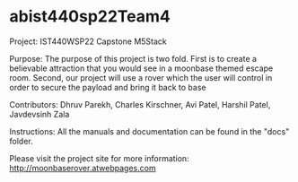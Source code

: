 # abist440sp22Team4

Project: IST440WSP22 Capstone M5Stack

Purpose: The purpose of this project is two fold. First is to create a believable attraction that you would see in a moonbase themed escape room. Second, our project will use a rover which the user will control in order to secure the payload and bring it back to base

Contributors: Dhruv Parekh, Charles Kirschner, Avi Patel, Harshil Patel, Javdevsinh Zala

Instructions: All the manuals and documentation can be found in the "docs" folder.

Please visit the project site for more information: http://moonbaserover.atwebpages.com
